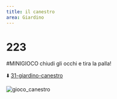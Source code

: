 ```yaml
---
title: il canestro
area: Giardino
---
```

# 223
#MINIGIOCO chiudi gli occhi e tira la palla!

⬇️ [31-giardino-canestro](31-giardino-canestro.md)

![gioco_canestro](gioco_canestro.png)